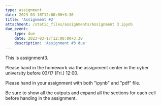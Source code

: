 ```yaml
---
type: assignment
date: 2023-03-10T12:00:00+3:30
title: 'Assignment #2'
attachment: /static_files/assignments/Assignment 3.ipynb
due_event: 
    type: due
    date: 2023-03-17T12:00:00+3:30
    description: 'Assignment #3 due'
---
```

This is assignment3.

Please hand in the homework via the assignment center in the cyber university before 03/17 (Fri.) 12:00.

Please hand in your assignment with both "ipynb" and "pdf" file.

Be sure to show all the outputs and expand all the sections for each cell before handing in the assignment.
